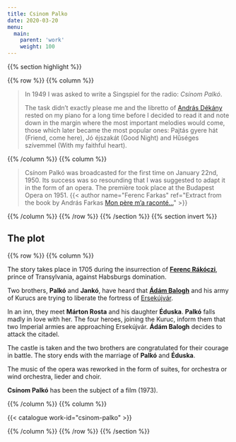 ```yaml
---
title: Csinom Palko
date: 2020-03-20
menu:
  main:
    parent: 'work'
    weight: 100
---
```


{{% section highlight %}}

{{% row %}}
{{% column %}}

> In 1949 I was asked to write a Singspiel for the radio: *Csínom Palkó*.
> 
> The task didn’t exactly please me and the libretto of
> [András Dékány](https://www.imdb.com/name/nm1583631/) rested
> on my piano for a long time before I decided to read it and note down
> in the margin where the most important melodies would come, those which
> later became the most popular ones: 
> Pajtás gyere hát (Friend, come here),
> Jó éjszakát (Good Night) and
> Hűséges szívemmel (With my faithful heart).

{{% /column %}}
{{% column %}}

> Csínom Palkó was broadcasted for the first time on January 22nd, 1950.
> Its success was so resounding that I was suggested to adapt it in the
> form of an opera. The première took place at the Budapest Opera on 1951.
> {{< author name="Ferenc Farkas" ref="Extract from the book by András Farkas [Mon père m’a raconté…](http://www.editions-delatour.com/fr/biographies-entretiens/3727-mon-pere-m-a-raconte-la-vie-du-compositeur-hongrois-ferenc-farkas-9782752103079.html)" >}}

{{% /column %}}
{{% /row %}}
{{% /section %}}
{{% section invert %}}
## The plot

{{% row %}}
{{% column %}}

The story takes place in 1705 during the insurrection of
**[Ferenc Rákóczi](https://en.wikipedia.org/wiki/Francis_II_R%C3%A1k%C3%B3czi)**,
prince of Transylvania, against Habsburgs domination.

Two brothers, **Palkó** and **Jankó**, have heard that
[**Ádám Balogh**](https://en.wikipedia.org/wiki/%C3%81d%C3%A1m_Balogh) and
his army of Kurucs are trying to liberate the fortress of
[Ersekújvár](https://en.wikipedia.org/wiki/Nov%C3%A9_Z%C3%A1mky).

In an inn, they meet **Márton Rosta** and his daughter **Éduska**.
**Palkó** falls madly in love with her. The four heroes, joining the Kuruc,
inform them that two Imperial armies are approaching Ersekújvár.
**Ádám Balogh** decides to attack the citadel.

The castle is taken and the two brothers are congratulated for their
courage in battle. The story ends with the marriage of **Palkó** and **Éduska**.

The music of the opera was reworked in the form of suites,
for orchestra or wind orchestra, lieder and choir.

**Csínom Palkó** has been the subject of a film (1973).

{{% /column %}}
{{% column %}}

{{< catalogue work-id="csinom-palko" >}}

{{% /column %}}
{{% /row %}}
{{% /section %}}
